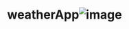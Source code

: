 # weatherApp![image](https://github.com/MohithGowdaa/weatherApp/assets/57209823/beaa0249-6371-4c89-8eab-9d5c490cf7e7)
